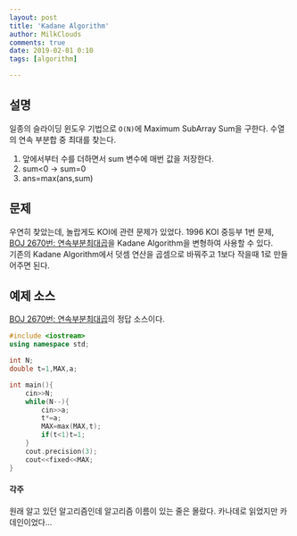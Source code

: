 ```yaml
---
layout: post
title: 'Kadane Algorithm'
author: MilkClouds
comments: true
date: 2019-02-01 0:10
tags: [algorithm]

---
```



## 설명

일종의 슬라이딩 윈도우 기법으로 `O(N)`에 Maximum SubArray Sum을 구한다.
수열의 연속 부분합 중 최대를 찾는다.

1. 앞에서부터 수를 더하면서 sum 변수에 매번 값을 저장한다.
2. sum<0 -> sum=0
3. ans=max(ans,sum)


## 문제  
우연히 찾았는데, 놀랍게도 KOI에 관련 문제가 있었다. 1996 KOI 중등부 1번 문제, [BOJ 2670번: 연속부분최대곱](https://www.acmicpc.net/problem/2670)을 Kadane Algorithm을 변형하여 사용할 수 있다.  
기존의 Kadane Algorithm에서 덧셈 연산을 곱셈으로 바꿔주고 1보다 작을때 1로 만들어주면 된다.

  
## 예제 소스  
[BOJ 2670번: 연속부분최대곱](https://www.acmicpc.net/problem/2670)의 정답 소스이다.

```c++
#include <iostream>
using namespace std;

int N;
double t=1,MAX,a;

int main(){
	cin>>N;
	while(N--){
		cin>>a;
		t*=a;
		MAX=max(MAX,t);
		if(t<1)t=1;
	}
    cout.precision(3);
	cout<<fixed<<MAX;
}
```



#### 각주

원래 알고 있던 알고리즘인데 알고리즘 이름이 있는 줄은 몰랐다. 카나데로 읽었지만 카데인이었다...
